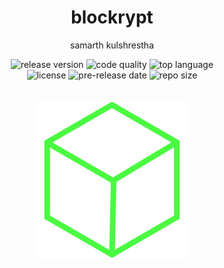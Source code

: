 <div align="center">
<h1>blockrypt</h1>

samarth kulshrestha

![release version](https://img.shields.io/github/v/release/samarthkulshrestha/blockrypt?color=%23a039fa&include_prereleases&style=for-the-badge)
![code quality](https://img.shields.io/codefactor/grade/github/samarthkulshrestha/blockrypt/main?style=for-the-badge)
![top language](https://img.shields.io/github/languages/top/samarthkulshrestha/blockrypt?color=%234877f7&style=for-the-badge)
<br>
![license](https://img.shields.io/github/license/samarthkulshrestha/blockrypt?color=%23f2e85a&style=for-the-badge)
![pre-release date](https://img.shields.io/github/release-date-pre/samarthkulshrestha/blockrypt?color=%23f76ad4&style=for-the-badge)
![repo size](https://img.shields.io/github/repo-size/samarthkulshrestha/blockrypt?color=%2346d4a0&style=for-the-badge)
<br/><br/><br/>
![blockrypt logo](assets/blockrypt.png)
<br/><br>
</div>
